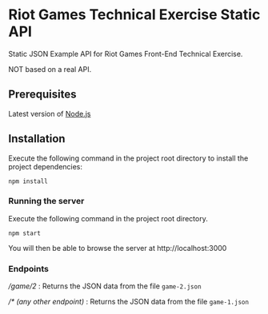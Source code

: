 # Riot Games Technical Exercise Static API

Static JSON Example API for Riot Games Front-End Technical Exercise.

NOT based on a real API.

## Prerequisites

Latest version of [Node.js](https://nodejs.org/en/)

## Installation

Execute the following command in the project root directory to install the project dependencies:

```
npm install
```

### Running the server

Execute the following command in the project root directory.

```
npm start
```
You will then be able to browse the server at http://localhost:3000

### Endpoints

_/game/2_ : Returns the JSON data from the file `game-2.json`

_/* (any other endpoint)_ : Returns the JSON data from the file `game-1.json`
